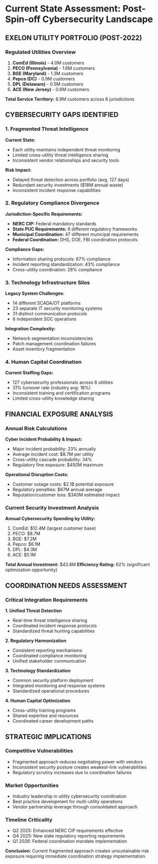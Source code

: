 # Current State Assessment: Post-Spin-off Cybersecurity Landscape

## EXELON UTILITY PORTFOLIO (POST-2022)

### Regulated Utilities Overview
1. **ComEd (Illinois)** - 4.0M customers
2. **PECO (Pennsylvania)** - 1.6M customers  
3. **BGE (Maryland)** - 1.3M customers
4. **Pepco (DC)** - 0.9M customers
5. **DPL (Delaware)** - 0.5M customers
6. **ACE (New Jersey)** - 0.6M customers

**Total Service Territory:** 8.9M customers across 6 jurisdictions

## CYBERSECURITY GAPS IDENTIFIED

### 1. Fragmented Threat Intelligence
**Current State:**
- Each utility maintains independent threat monitoring
- Limited cross-utility threat intelligence sharing
- Inconsistent vendor relationships and security tools

**Risk Impact:**
- Delayed threat detection across portfolio (avg. 127 days)
- Redundant security investments ($18M annual waste)
- Inconsistent incident response capabilities

### 2. Regulatory Compliance Divergence
**Jurisdiction-Specific Requirements:**
- **NERC CIP:** Federal mandatory standards
- **State PUC Requirements:** 6 different regulatory frameworks
- **Municipal Coordination:** 47 different municipal requirements
- **Federal Coordination:** DHS, DOE, FBI coordination protocols

**Compliance Gaps:**
- Information sharing protocols: 67% compliance
- Incident reporting standardization: 43% compliance
- Cross-utility coordination: 28% compliance

### 3. Technology Infrastructure Silos

**Legacy System Challenges:**
- 14 different SCADA/OT platforms
- 23 separate IT security monitoring systems
- 31 distinct communication protocols
- 6 independent SOC operations

**Integration Complexity:**
- Network segmentation inconsistencies
- Patch management coordination failures
- Asset inventory fragmentation

### 4. Human Capital Coordination

**Current Staffing Gaps:**
- 127 cybersecurity professionals across 6 utilities
- 31% turnover rate (industry avg: 18%)
- Inconsistent training and certification programs
- Limited cross-utility knowledge sharing

## FINANCIAL EXPOSURE ANALYSIS

### Annual Risk Calculations

**Cyber Incident Probability & Impact:**
- Major incident probability: 23% annually
- Average incident cost: $8.7M per utility
- Cross-utility cascade probability: 34%
- Regulatory fine exposure: $450M maximum

**Operational Disruption Costs:**
- Customer outage costs: $2.1B potential exposure
- Regulatory penalties: $67M annual average
- Reputation/customer loss: $340M estimated impact

### Current Security Investment Analysis

**Annual Cybersecurity Spending by Utility:**
1. ComEd: $12.4M (largest customer base)
2. PECO: $8.7M 
3. BGE: $7.2M
4. Pepco: $6.1M
5. DPL: $4.3M
6. ACE: $5.1M

**Total Annual Investment:** $43.8M
**Efficiency Rating:** 62% (significant optimization opportunity)

## COORDINATION NEEDS ASSESSMENT

### Critical Integration Requirements

**1. Unified Threat Detection**
- Real-time threat intelligence sharing
- Coordinated incident response protocols
- Standardized threat hunting capabilities

**2. Regulatory Harmonization**
- Consistent reporting mechanisms
- Coordinated compliance monitoring
- Unified stakeholder communication

**3. Technology Standardization**
- Common security platform deployment
- Integrated monitoring and response systems
- Standardized operational procedures

**4. Human Capital Optimization**
- Cross-utility training programs
- Shared expertise and resources
- Coordinated career development paths

## STRATEGIC IMPLICATIONS

### Competitive Vulnerabilities
- Fragmented approach reduces negotiating power with vendors
- Inconsistent security posture creates weakest-link vulnerabilities
- Regulatory scrutiny increases due to coordination failures

### Market Opportunities
- Industry leadership in utility cybersecurity coordination
- Best practice development for multi-utility operations
- Vendor partnership leverage through consolidated approach

### Timeline Criticality
- Q2 2025: Enhanced NERC CIP requirements effective
- Q4 2025: New state regulatory reporting requirements
- Q1 2026: Federal coordination mandate implementation

**Conclusion:** Current fragmented approach creates unsustainable risk exposure requiring immediate coordination strategy implementation.